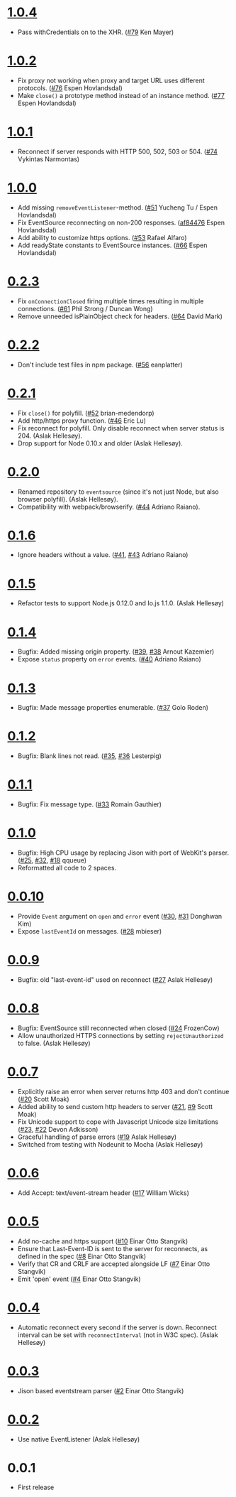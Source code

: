 # [1.0.4](https://github.com/EventSource/eventsource/compare/v1.0.2...v1.0.4)

* Pass withCredentials on to the XHR. ([#79](https://github.com/EventSource/eventsource/pull/79) Ken Mayer)

# [1.0.2](https://github.com/EventSource/eventsource/compare/v1.0.1...v1.0.2)

* Fix proxy not working when proxy and target URL uses different protocols. ([#76](https://github.com/EventSource/eventsource/pull/76) Espen Hovlandsdal)
* Make `close()` a prototype method instead of an instance method. ([#77](https://github.com/EventSource/eventsource/pull/77) Espen Hovlandsdal)

# [1.0.1](https://github.com/EventSource/eventsource/compare/v1.0.0...v1.0.1)

* Reconnect if server responds with HTTP 500, 502, 503 or 504. ([#74](https://github.com/EventSource/eventsource/pull/74) Vykintas Narmontas)

# [1.0.0](https://github.com/EventSource/eventsource/compare/v0.2.3...v1.0.0)

* Add missing `removeEventListener`-method. ([#51](https://github.com/EventSource/eventsource/pull/51) Yucheng Tu / Espen Hovlandsdal)
* Fix EventSource reconnecting on non-200 responses. ([af84476](https://github.com/EventSource/eventsource/commit/af84476b519a01e61b8c80727261df52ae40022c) Espen Hovlandsdal)
* Add ability to customize https options. ([#53](https://github.com/EventSource/eventsource/pull/53) Rafael Alfaro)
* Add readyState constants to EventSource instances. ([#66](https://github.com/EventSource/eventsource/pull/66) Espen Hovlandsdal)

# [0.2.3](https://github.com/EventSource/eventsource/compare/v0.2.2...v0.2.3)

* Fix `onConnectionClosed` firing multiple times resulting in multiple connections. ([#61](https://github.com/EventSource/eventsource/pull/61) Phil Strong / Duncan Wong)
* Remove unneeded isPlainObject check for headers. ([#64](https://github.com/EventSource/eventsource/pull/64) David Mark)

# [0.2.2](https://github.com/EventSource/eventsource/compare/v0.2.1...v0.2.2)

* Don't include test files in npm package. ([#56](https://github.com/EventSource/eventsource/pull/56) eanplatter)

# [0.2.1](https://github.com/EventSource/eventsource/compare/v0.2.0...v0.2.1)

* Fix `close()` for polyfill. ([#52](https://github.com/EventSource/eventsource/pull/52) brian-medendorp)
* Add http/https proxy function. ([#46](https://github.com/EventSource/eventsource/pull/46) Eric Lu)
* Fix reconnect for polyfill. Only disable reconnect when server status is 204. (Aslak Hellesøy).
* Drop support for Node 0.10.x and older (Aslak Hellesøy).

# [0.2.0](https://github.com/EventSource/eventsource/compare/v0.1.6...v0.2.0)

* Renamed repository to `eventsource` (since it's not just Node, but also browser polyfill). (Aslak Hellesøy).
* Compatibility with webpack/browserify. ([#44](https://github.com/EventSource/eventsource/pull/44) Adriano Raiano).

# [0.1.6](https://github.com/EventSource/eventsource/compare/v0.1.5...v0.1.6)

* Ignore headers without a value. ([#41](https://github.com/EventSource/eventsource/issues/41), [#43](https://github.com/EventSource/eventsource/pull/43) Adriano Raiano)

# [0.1.5](https://github.com/EventSource/eventsource/compare/v0.1.4...v0.1.5)

* Refactor tests to support Node.js 0.12.0 and Io.js 1.1.0. (Aslak Hellesøy)

# [0.1.4](https://github.com/EventSource/eventsource/compare/v0.1.3...master)

* Bugfix: Added missing origin property. ([#39](https://github.com/EventSource/eventsource/pull/39), [#38](https://github.com/EventSource/eventsource/issues/38) Arnout Kazemier)
* Expose `status` property on `error` events. ([#40](https://github.com/EventSource/eventsource/pull/40) Adriano Raiano)

# [0.1.3](https://github.com/EventSource/eventsource/compare/v0.1.2...v0.1.3)

* Bugfix: Made message properties enumerable. ([#37](https://github.com/EventSource/eventsource/pull/37) Golo Roden)

# [0.1.2](https://github.com/EventSource/eventsource/compare/v0.1.1...v0.1.2)

* Bugfix: Blank lines not read. ([#35](https://github.com/EventSource/eventsource/issues/35), [#36](https://github.com/EventSource/eventsource/pull/36) Lesterpig)

# [0.1.1](https://github.com/EventSource/eventsource/compare/v0.1.0...v0.1.1)

* Bugfix: Fix message type. ([#33](https://github.com/EventSource/eventsource/pull/33) Romain Gauthier)

# [0.1.0](https://github.com/EventSource/eventsource/compare/v0.0.10...v0.1.0)

* Bugfix: High CPU usage by replacing Jison with port of WebKit's parser. ([#25](https://github.com/EventSource/eventsource/issues/25), [#32](https://github.com/EventSource/eventsource/pull/32), [#18](https://github.com/EventSource/eventsource/issues/18) qqueue)
* Reformatted all code to 2 spaces.

# [0.0.10](https://github.com/EventSource/eventsource/compare/v0.0.9...v0.0.10)

* Provide `Event` argument on `open` and `error` event ([#30](https://github.com/EventSource/eventsource/issues/30), [#31](https://github.com/EventSource/eventsource/pull/31) Donghwan Kim)
* Expose `lastEventId` on messages. ([#28](https://github.com/EventSource/eventsource/pull/28) mbieser)

# [0.0.9](https://github.com/EventSource/eventsource/compare/v0.0.8...v0.0.9)

* Bugfix: old "last-event-id" used on reconnect ([#27](https://github.com/EventSource/eventsource/pull/27) Aslak Hellesøy)

# [0.0.8](https://github.com/EventSource/eventsource/compare/v0.0.7...v0.0.8)

* Bugfix: EventSource still reconnected when closed ([#24](https://github.com/EventSource/eventsource/pull/24) FrozenCow)
* Allow unauthorized HTTPS connections by setting `rejectUnauthorized` to false. (Aslak Hellesøy)

# [0.0.7](https://github.com/EventSource/eventsource/compare/v0.0.6...v0.0.7)

* Explicitly raise an error when server returns http 403 and don't continue ([#20](https://github.com/EventSource/eventsource/pull/20) Scott Moak)
* Added ability to send custom http headers to server ([#21](https://github.com/EventSource/eventsource/pull/21), [#9](https://github.com/EventSource/eventsource/issues/9) Scott Moak)
* Fix Unicode support to cope with Javascript Unicode size limitations ([#23](https://github.com/EventSource/eventsource/pull/23), [#22](https://github.com/EventSource/eventsource/issues/22) Devon Adkisson)
* Graceful handling of parse errors ([#19](https://github.com/EventSource/eventsource/issues/19) Aslak Hellesøy)
* Switched from testing with Nodeunit to Mocha (Aslak Hellesøy)

# [0.0.6](https://github.com/EventSource/eventsource/compare/v0.0.5...v0.0.6)

* Add Accept: text/event-stream header ([#17](https://github.com/EventSource/eventsource/pull/17) William Wicks)

# [0.0.5](https://github.com/EventSource/eventsource/compare/v0.0.4...v0.0.5)

* Add no-cache and https support ([#10](https://github.com/EventSource/eventsource/pull/10) Einar Otto Stangvik)
* Ensure that Last-Event-ID is sent to the server for reconnects, as defined in the spec ([#8](https://github.com/EventSource/eventsource/pull/8) Einar Otto Stangvik)
* Verify that CR and CRLF are accepted alongside LF ([#7](https://github.com/EventSource/eventsource/pull/7) Einar Otto Stangvik)
* Emit 'open' event ([#4](https://github.com/EventSource/eventsource/issues/4) Einar Otto Stangvik)

# [0.0.4](https://github.com/EventSource/eventsource/compare/v0.0.3...v0.0.4)

* Automatic reconnect every second if the server is down. Reconnect interval can be set with `reconnectInterval` (not in W3C spec). (Aslak Hellesøy)

# [0.0.3](https://github.com/EventSource/eventsource/compare/v0.0.2...v0.0.3)

* Jison based eventstream parser ([#2](https://github.com/EventSource/eventsource/pull/2) Einar Otto Stangvik)

# [0.0.2](https://github.com/EventSource/eventsource/compare/v0.0.1...v0.0.2)

* Use native EventListener (Aslak Hellesøy)

# 0.0.1

* First release
